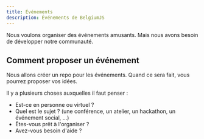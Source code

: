 ```yaml
---
title: Événements
description: Événements de BelgiumJS
---
```


Nous voulons organiser des événements amusants.
Mais nous avons besoin de développer notre communauté.

## Comment proposer un événement

Nous allons créer un repo pour les événements. Quand ce sera fait, vous pourrez proposer vos idées.

Il y a plusieurs choses auxquelles il faut penser :

- Est-ce en personne ou virtuel ?
- Quel est le sujet ? (une conférence, un atelier, un hackathon, un événement social, ...)
- Êtes-vous prêt à l'organiser ?
- Avez-vous besoin d'aide ?
